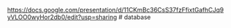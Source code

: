 https://docs.google.com/presentation/d/11CKmBc36CsS37fzFfixtGafhCJq9yVLOO0wyHor2db0/edit?usp=sharing    # database
